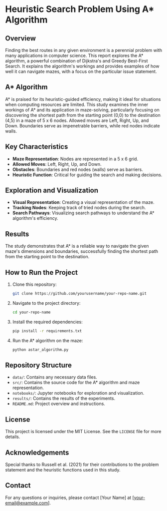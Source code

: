 # Heuristic Search Problem Using A* Algorithm

## Overview
Finding the best routes in any given environment is a perennial problem with many applications in computer science. This report explores the A* algorithm, a powerful combination of Dijkstra's and Greedy Best-First Search. It explains the algorithm's workings and provides examples of how well it can navigate mazes, with a focus on the particular issue statement.

## A* Algorithm
A* is praised for its heuristic-guided efficiency, making it ideal for situations when computing resources are limited. This study examines the inner workings of A* and its application in maze-solving, particularly focusing on discovering the shortest path from the starting point (0,0) to the destination (4,5) in a maze of 5 x 6 nodes. Allowed moves are Left, Right, Up, and Down. Boundaries serve as impenetrable barriers, while red nodes indicate walls.

## Key Characteristics
- **Maze Representation**: Nodes are represented in a 5 x 6 grid.
- **Allowed Moves**: Left, Right, Up, and Down.
- **Obstacles**: Boundaries and red nodes (walls) serve as barriers.
- **Heuristic Function**: Critical for guiding the search and making decisions.

## Exploration and Visualization
- **Visual Representation**: Creating a visual representation of the maze.
- **Tracking Nodes**: Keeping track of tried nodes during the search.
- **Search Pathways**: Visualizing search pathways to understand the A* algorithm's efficiency.

## Results
The study demonstrates that A* is a reliable way to navigate the given maze's dimensions and boundaries, successfully finding the shortest path from the starting point to the destination.

## How to Run the Project
1. Clone this repository:
    ```bash
    git clone https://github.com/yourusername/your-repo-name.git
    ```
2. Navigate to the project directory:
    ```bash
    cd your-repo-name
    ```
3. Install the required dependencies:
    ```bash
    pip install -r requirements.txt
    ```
4. Run the A* algorithm on the maze:
    ```bash
    python astar_algorithm.py
    ```

## Repository Structure
- `data/`: Contains any necessary data files.
- `src/`: Contains the source code for the A* algorithm and maze representation.
- `notebooks/`: Jupyter notebooks for exploration and visualization.
- `results/`: Contains the results of the experiments.
- `README.md`: Project overview and instructions.

## License
This project is licensed under the MIT License. See the `LICENSE` file for more details.

## Acknowledgements
Special thanks to Russell et al. (2021) for their contributions to the problem statement and the heuristic functions used in this study.

## Contact
For any questions or inquiries, please contact [Your Name] at [your-email@example.com].
